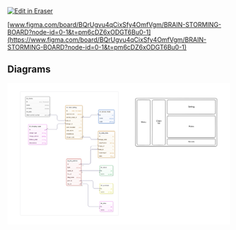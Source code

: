 <p><a target="_blank" href="https://app.eraser.io/workspace/fENPMjbo8O2cKLuslV09" id="edit-in-eraser-github-link"><img alt="Edit in Eraser" src="https://firebasestorage.googleapis.com/v0/b/second-petal-295822.appspot.com/o/images%2Fgithub%2FOpen%20in%20Eraser.svg?alt=media&amp;token=968381c8-a7e7-472a-8ed6-4a6626da5501"></a></p>

[﻿www.figma.com/board/BQrUgvu4qCixSfy4OmfVgm/BRAIN-STORMING-BOARD?node-id=0-1&t=pm6cDZ6xODGT6Bu0-1](https://www.figma.com/board/BQrUgvu4qCixSfy4OmfVgm/BRAIN-STORMING-BOARD?node-id=0-1&t=pm6cDZ6xODGT6Bu0-1) 


<!-- eraser-additional-content -->
## Diagrams
<!-- eraser-additional-files -->
<a href="/RATES AND COST MANAGEMENT-entity-relationship-1.eraserdiagram" data-element-id="LjDFpj2PL1lzYMgBaP-sd"><img src="/.eraser/fENPMjbo8O2cKLuslV09___sKkFHJpiYsXPcATzOBluVMUS1rx2___---diagram----50c60457575e0b89611d6daf757239f2.png" alt="" data-element-id="LjDFpj2PL1lzYMgBaP-sd" /></a>
<!-- end-eraser-additional-files -->
<!-- end-eraser-additional-content -->
<!--- Eraser file: https://app.eraser.io/workspace/fENPMjbo8O2cKLuslV09 --->